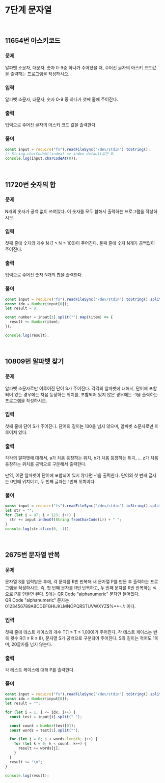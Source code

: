 # 7단계 문자열

<br>

## 11654번 아스키코드

### 문제

알파벳 소문자, 대문자, 숫자 0-9중 하나가 주어졌을 때, 주어진 글자의 아스키 코드값을 출력하는 프로그램을 작성하시오.

### 입력

알파벳 소문자, 대문자, 숫자 0-9 중 하나가 첫째 줄에 주어진다.

### 출력

입력으로 주어진 글자의 아스키 코드 값을 출력한다.

### 풀이

```js
const input = require("fs").readFileSync("/dev/stdin").toString();
// String.charCodeAt(index) => index default값은 0.
console.log(input.charCodeAt(0));
```

<br>

## 11720번 숫자의 합

### 문제

N개의 숫자가 공백 없이 쓰여있다. 이 숫자를 모두 합해서 출력하는 프로그램을 작성하시오.

### 입력

첫째 줄에 숫자의 개수 N (1 ≤ N ≤ 100)이 주어진다. 둘째 줄에 숫자 N개가 공백없이 주어진다.

### 출력

입력으로 주어진 숫자 N개의 합을 출력한다.

### 풀이

```js
const input = require("fs").readFileSync("/dev/stdin").toString().split("\n");
const idx = Number(input[0]);
let result = 0;

const number = input[1].split("").map((item) => {
  result += Number(item);
});

console.log(result);
```

<br>

## 10809번 알파벳 찾기

### 문제

알파벳 소문자로만 이루어진 단어 S가 주어진다. 각각의 알파벳에 대해서, 단어에 포함되어 있는 경우에는 처음 등장하는 위치를, 포함되어 있지 않은 경우에는 -1을 출력하는 프로그램을 작성하시오.

### 입력

첫째 줄에 단어 S가 주어진다. 단어의 길이는 100을 넘지 않으며, 알파벳 소문자로만 이루어져 있다.

### 출력

각각의 알파벳에 대해서, a가 처음 등장하는 위치, b가 처음 등장하는 위치, ... z가 처음 등장하는 위치를 공백으로 구분해서 출력한다.<br>
<br>
만약, 어떤 알파벳이 단어에 포함되어 있지 않다면 -1을 출력한다. 단어의 첫 번째 글자는 0번째 위치이고, 두 번째 글자는 1번째 위치이다.

### 풀이

```js
const input = require("fs").readFileSync("/dev/stdin").toString().split("");
let str = "";
for (let i = 97; i < 123; i++) {
  str += input.indexOf(String.fromCharCode(i)) + " ";
}
console.log(str.slice(0, -1));
```

<br>

## 2675번 문자열 반복

### 문제

문자열 S를 입력받은 후에, 각 문자를 R번 반복해 새 문자열 P를 만든 후 출력하는 프로그램을 작성하시오. 즉, 첫 번째 문자를 R번 반복하고, 두 번째 문자를 R번 반복하는 식으로 P를 만들면 된다. S에는 QR Code "alphanumeric" 문자만 들어있다. <br>
QR Code "alphanumeric" 문자는 0123456789ABCDEFGHIJKLMNOPQRSTUVWXYZ\$%\*+-./: 이다.

### 입력

첫째 줄에 테스트 케이스의 개수 T(1 ≤ T ≤ 1,000)가 주어진다. 각 테스트 케이스는 반복 횟수 R(1 ≤ R ≤ 8), 문자열 S가 공백으로 구분되어 주어진다. S의 길이는 적어도 1이며, 20글자를 넘지 않는다.

### 출력

각 테스트 케이스에 대해 P를 출력한다.

### 풀이

```js
const input = require("fs").readFileSync("/dev/stdin").toString().split("\n");
const idx = Number(input[0]);
let result = "";

for (let i = 1; i <= idx; i++) {
  const test = input[i].split(" ");

  const count = Number(test[0]);
  const words = test[1].split("");

  for (let j = 0; j < words.length; j++) {
    for (let k = 0; k < count; k++) {
      result += words[j];
    }
  }
  result += "\n";
}

console.log(result);
```
